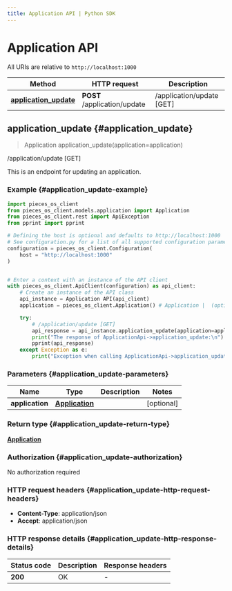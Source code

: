 ```yaml
---
title: Application API | Python SDK
---
```


# Application API

All URIs are relative to `http://localhost:1000`

Method | HTTP request | Description
------------- | ------------- | -------------
[**application_update**](ApplicationApi#application_update) | **POST** /application/update | /application/update [GET]


## **application_update** {#application_update}
> Application application_update(application=application)

/application/update [GET]

This is an endpoint for updating an application.

### Example {#application_update-example}


```python
import pieces_os_client
from pieces_os_client.models.application import Application
from pieces_os_client.rest import ApiException
from pprint import pprint

# Defining the host is optional and defaults to http://localhost:1000
# See configuration.py for a list of all supported configuration parameters.
configuration = pieces_os_client.Configuration(
    host = "http://localhost:1000"
)


# Enter a context with an instance of the API client
with pieces_os_client.ApiClient(configuration) as api_client:
    # Create an instance of the API class
    api_instance = Application API(api_client)
    application = pieces_os_client.Application() # Application |  (optional)

    try:
        # /application/update [GET]
        api_response = api_instance.application_update(application=application)
        print("The response of ApplicationApi->application_update:\n")
        pprint(api_response)
    except Exception as e:
        print("Exception when calling ApplicationApi->application_update: %s\n" % e)
```



### Parameters {#application_update-parameters}


Name | Type | Description  | Notes
------------- | ------------- | ------------- | -------------
 **application** | [**Application**](../models/Application)|  | [optional] 

### Return type {#application_update-return-type}

[**Application**](../models/Application)

### Authorization {#application_update-authorization}

No authorization required

### HTTP request headers {#application_update-http-request-headers}

 - **Content-Type**: application/json
 - **Accept**: application/json


### HTTP response details {#application_update-http-response-details}

| Status code | Description | Response headers |
|-------------|-------------|------------------|
**200** | OK |  -  |

